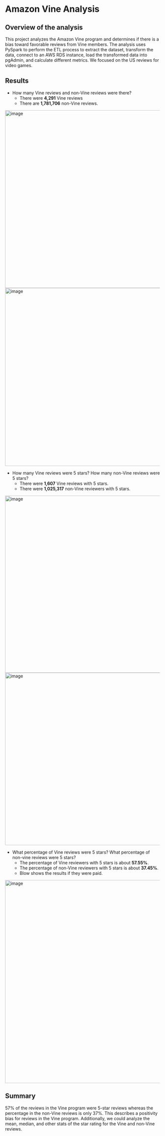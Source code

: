 # Amazon Vine Analysis

## Overview of the analysis
This project analyzes the Amazon Vine program and determines if there is a bias toward favorable reviews from Vine members. The analysis uses PySpark to perform the ETL process to extract the dataset, transform the data, connect to an AWS RDS instance, load the transformed data into pgAdmin, and calculate different metrics. We focused on the US reviews for video games.

## Results

- How many Vine reviews and non-Vine reviews were there?
  - There were **4,291** Vine reviews 
  - There are **1,781,706** non-Vine reviews. 
<img width="576" alt="image" src="https://user-images.githubusercontent.com/58046234/163722447-235f9b5f-9c0a-44b4-97fd-79b93246fcca.png">
<img width="577" alt="image" src="https://user-images.githubusercontent.com/58046234/163722483-f85e2b9e-09c1-4655-9d50-73e99f4bc978.png">

- How many Vine reviews were 5 stars? How many non-Vine reviews were 5 stars?
  - There were **1,607** Vine reviews with 5 stars. 
  - There were **1,025,317** non-Vine reviewers with 5 stars. 
<img width="574" alt="image" src="https://user-images.githubusercontent.com/58046234/163722747-50efae03-f427-41cd-8750-79d7cf834e1e.png">
<img width="559" alt="image" src="https://user-images.githubusercontent.com/58046234/163722658-9940bbac-214d-4f62-b975-1278d80bfdff.png">

- What percentage of Vine reviews were 5 stars? What percentage of non-vine reviews were 5 stars?
  - The percentage of Vine reviewers with 5 stars is about **57.55%**. 
  - The percentage of non-Vine reviewers with 5 stars is about **37.45%**.
  - Blow shows the results if they were paid.
<img width="658" alt="image" src="https://user-images.githubusercontent.com/58046234/163722901-8ee0f0f1-31ff-40ff-8138-43d78e933abc.png">

## Summary
57% of the reviews in the Vine program were 5-star reviews whereas the percentage in the non-Vine reviews is only 37%. This describes a positivity bias for reviews in the Vine program.
Additionally, we could analyze the mean, median, and other stats of the star rating for the Vine and non-Vine reviews.
